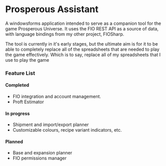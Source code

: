 # Prosperous Assistant
A windowsforms application intended to serve as a companion tool for the game Prosperous Universe. It uses the FIO REST API as a source of data, with language bindings from my other project, FIOSharp.

The tool is currently in it's early stages, but the ultimate aim is for it to be able to completely replace all of the spreadsheets that are needed to play the game effectively. Which is to say, replace all of my spreadsheets that I use to play the game

### Feature List

#### Completed
* FIO integration and account management.
* Proft Estimator

#### In progress
* Shipment and import/export planner
* Customizable colours, recipe variant indicators, etc.

#### Planned
* Base and expansion planner
* FIO permissions manager